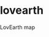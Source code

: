 # lovearth
LovEarth map
<!DOCTYPE html>
<html lang="en">
  <head>
    <meta charset="utf-8" />
    <title>Points on a map</title>
    <meta name="viewport" content="width=device-width, initial-scale=1" />
    <script src="https://api.tiles.mapbox.com/mapbox-gl-js/v2.6.1/mapbox-gl.js"></script>
    <link
      href="https://api.tiles.mapbox.com/mapbox-gl-js/v2.6.1/mapbox-gl.css"
      rel="stylesheet"
    />
    <style>
      body {
        margin: 0;
        padding: 0;
      }
      #map {
        position: absolute;
        top: 0;
        bottom: 0;
        width: 100%;
      }
      .container-lg {
        padding-left: none;
      }
    </style>
  </head>
  <body>
    <div id="map"></div>
    <script>
      // The value for 'accessToken' begins with 'pk...'
      mapboxgl.accessToken =
        "pk.eyJ1IjoibG92ZWFydGgiLCJhIjoiY2t3MnExN2c4MGZpajJubmhnY3JsZjB1MyJ9.98jdEHBhonsPh2IH-ehyMw";
      const map = new mapboxgl.Map({
        container: "map",
        // Replace YOUR_STYLE_URL with your style URL.
        style: "mapbox://styles/lovearth/ckwlpdozh43i215n0qogrjqpt",
        center: [135.015013, -30.048477],
        zoom: 2.5,
      });

      // Code from the next step will go here.
      /* 
Add an event listener that runs
  when a user clicks on the map element.
*/
      map.on("click", (event) => {
        // If the user clicked on one of your markers, get its information.
        const features = map.queryRenderedFeatures(event.point, {
          layers: ["le-stockists-minimised", "le-dropoff-points"], // replace with your layer name
        });
        if (!features.length) {
          return;
        }
        const feature = features[0];

        // Code from the next step will go here.
        /* 
    Create a popup, specify its options 
    and properties, and add it to the map.
  */
        const popup = new mapboxgl.Popup({ offset: [0, -15] })
          .setLngLat(feature.geometry.coordinates)
          .setHTML(
            `<h3>${feature.properties.name}</h3>
            <p>${feature.properties.street}</br>${feature.properties.suburb} ${feature.properties.state} ${feature.properties.postcode}</br><a href="${feature.properties.website}">${feature.properties.website}</a></br> email: ${feature.properties.email}</a></br>phone: ${feature.properties.phone}</p>`
          )
          .addTo(map);
      });
    </script>
  </body>
</html>

